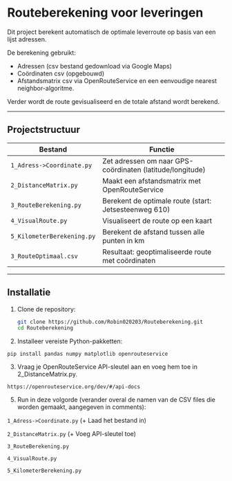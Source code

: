 # Routeberekening voor leveringen
Dit project berekent automatisch de optimale leverroute op basis van een lijst adressen.

De berekening gebruikt:
- Adressen (csv bestand gedownload via Google Maps)
- Coördinaten csv (opgebouwd)
- Afstandsmatrix csv via OpenRouteService en een eenvoudige nearest neighbor-algoritme.

Verder wordt de route gevisualiseerd en de totale afstand wordt berekend.

---

## Projectstructuur

| Bestand                          | Functie                                                   |
|----------------------------------|---------------------------------------------------------- |
| `1_Adress->Coordinate.py`        | Zet adressen om naar GPS-coördinaten (latitude/longitude) |
| `2_DistanceMatrix.py`            | Maakt een afstandsmatrix met OpenRouteService             |
| `3_RouteBerekening.py`           | Berekent de optimale route (start: Jetsesteenweg 610)     |
| `4_VisualRoute.py`               | Visualiseert de route op een kaart                        |
| `5_KilometerBerekening.py`       | Berekent de afstand tussen alle punten in km              |
| `3_RouteOptimaal.csv`            | Resultaat: geoptimaliseerde route met coördinaten         |

---

## Installatie

1. Clone de repository:
   ```bash
   git clone https://github.com/Robin020203/Routeberekening.git
   cd Routeberekening

2. Installeer vereiste Python-pakketten:

`pip install pandas numpy matplotlib openrouteservice`

3. Vraag je OpenRouteService API-sleutel aan en voeg hem toe in 2_DistanceMatrix.py.

`https://openrouteservice.org/dev/#/api-docs`
   
5. Run in deze volgorde (verander overal de namen van de CSV files die worden gemaakt, aangegeven in comments):
   
`1_Adress->Coordinate.py` (+ Laad het bestand in)

`2_DistanceMatrix.py` (+ Voeg API-sleutel toe)

`3_RouteBerekening.py`

`4_VisualRoute.py`

`5_KilometerBerekening.py`

